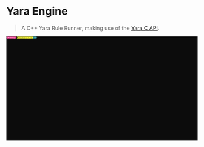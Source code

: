 # Yara Engine

> A C++ Yara Rule Runner, making use of the [Yara C API](https://yara.readthedocs.io/en/stable/capi.html). 

![](/images/yaraengine.gif)